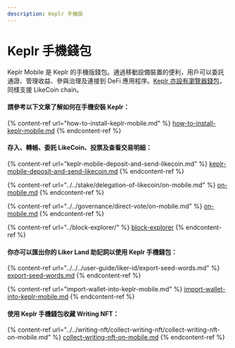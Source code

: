 ```yaml
---
description: Keplr 手機版
---
```


# Keplr 手機錢包

Keplr Mobile 是 Keplr 的手機版錢包。通過移動設備裝置的便利，用戶可以委託通證、管理收益、參與治理及連接到 DeFi 應用程序。[Keplr 亦設有瀏覽器錢包](../keplr/)，同樣支援 LikeCoin chain。

#### 請參考以下文章了解如何在手機安裝 Keplr：

{% content-ref url="how-to-install-keplr-mobile.md" %}
[how-to-install-keplr-mobile.md](how-to-install-keplr-mobile.md)
{% endcontent-ref %}

#### 存入、轉帳、委託 LikeCoin、投票及查看交易明細：

{% content-ref url="keplr-mobile-deposit-and-send-likecoin.md" %}
[keplr-mobile-deposit-and-send-likecoin.md](keplr-mobile-deposit-and-send-likecoin.md)
{% endcontent-ref %}

{% content-ref url="../../stake/delegation-of-likecoin/on-mobile.md" %}
[on-mobile.md](../../stake/delegation-of-likecoin/on-mobile.md)
{% endcontent-ref %}

{% content-ref url="../../governance/direct-vote/on-mobile.md" %}
[on-mobile.md](../../governance/direct-vote/on-mobile.md)
{% endcontent-ref %}

{% content-ref url="../block-explorer/" %}
[block-explorer](../block-explorer/)
{% endcontent-ref %}

#### 你亦可以匯出你的 Liker Land 助記詞以使用 Keplr 手機錢包：

{% content-ref url="../../../user-guide/liker-id/export-seed-words.md" %}
[export-seed-words.md](../../../user-guide/liker-id/export-seed-words.md)
{% endcontent-ref %}

{% content-ref url="import-wallet-into-keplr-mobile.md" %}
[import-wallet-into-keplr-mobile.md](import-wallet-into-keplr-mobile.md)
{% endcontent-ref %}

#### 使用 Keplr 手機錢包收藏 Writing NFT：

{% content-ref url="../../writing-nft/collect-writing-nft/collect-writing-nft-on-mobile.md" %}
[collect-writing-nft-on-mobile.md](../../writing-nft/collect-writing-nft/collect-writing-nft-on-mobile.md)
{% endcontent-ref %}
